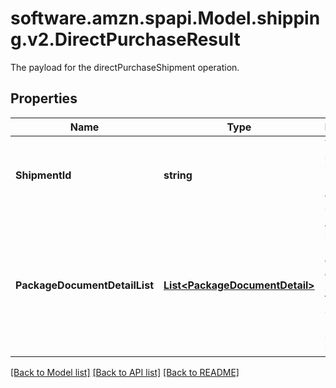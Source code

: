 # software.amzn.spapi.Model.shipping.v2.DirectPurchaseResult
The payload for the directPurchaseShipment operation.

## Properties

Name | Type | Description | Notes
------------ | ------------- | ------------- | -------------
**ShipmentId** | **string** | The unique shipment identifier provided by a shipping service. | 
**PackageDocumentDetailList** | [**List&lt;PackageDocumentDetail&gt;**](PackageDocumentDetail.md) | A list of post-purchase details about a package that will be shipped using a shipping service. | [optional] 

[[Back to Model list]](../README.md#documentation-for-models) [[Back to API list]](../README.md#documentation-for-api-endpoints) [[Back to README]](../README.md)


